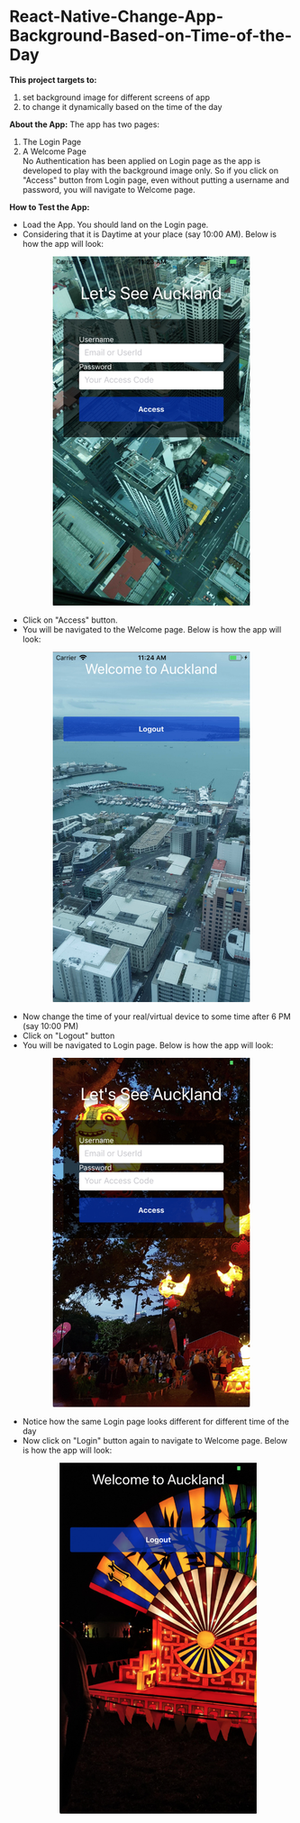 # React-Native-Change-App-Background-Based-on-Time-of-the-Day
<b>This project targets to:</b>
1. set background image for different screens of app
2. to change it dynamically based on the time of the day

<b>About the App:</b>
The app has two pages:
1. The Login Page
2. A Welcome Page<br />
No Authentication has been applied on Login page as the app is developed to play with the background image only.
So if you click on "Access" button from Login page, even without putting a username and password, you will navigate to Welcome page.

<b>How to Test the App:</b>
<ul>
  <li>Load the App. You should land on the Login page.</li>
  <li>Considering that it is Daytime at your place (say 10:00 AM). Below is how the app will look:</li>
</ul>
<p align="center">
  <img src="https://github.com/abir4u/React-Native-Change-App-Background-Based-on-Time-of-the-Day/blob/master/Page%20Design/LoginDay.png" width="350"/>
</p>
<ul>
  <li>Click on "Access" button.</li>
  <li>You will be navigated to the Welcome page. Below is how the app will look:</li>
</ul>
<p align="center">
  <img src="https://github.com/abir4u/React-Native-Change-App-Background-Based-on-Time-of-the-Day/blob/master/Page%20Design/SecuredDay.png" width="350"/>
</p>
<ul>
  <li>Now change the time of your real/virtual device to some time after 6 PM (say 10:00 PM)</li>
  <li>Click on "Logout" button</li>
  <li>You will be navigated to Login page. Below is how the app will look:</li>
</ul>
<p align="center">
  <img src="https://github.com/abir4u/React-Native-Change-App-Background-Based-on-Time-of-the-Day/blob/master/Page%20Design/LoginNight.png" width="350"/>
</p>
<ul>
  <li>Notice how the same Login page looks different for different time of the day</li>
  <li>Now click on "Login" button again to navigate to Welcome page. Below is how the app will look:</li>
<p align="center">
  <img src="https://github.com/abir4u/React-Native-Change-App-Background-Based-on-Time-of-the-Day/blob/master/Page%20Design/SecuredNight.png" width="350"/>
</p>
